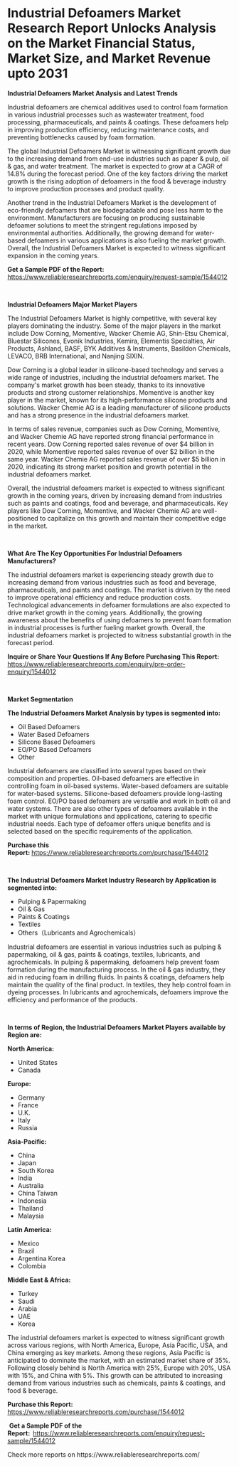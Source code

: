 <p><h1>Industrial Defoamers Market Research Report Unlocks Analysis on the Market Financial Status, Market Size, and Market Revenue upto 2031</h1></p><p><strong>Industrial Defoamers Market Analysis and Latest Trends</strong></p>
<p><p>Industrial defoamers are chemical additives used to control foam formation in various industrial processes such as wastewater treatment, food processing, pharmaceuticals, and paints & coatings. These defoamers help in improving production efficiency, reducing maintenance costs, and preventing bottlenecks caused by foam formation.</p><p>The global Industrial Defoamers Market is witnessing significant growth due to the increasing demand from end-use industries such as paper & pulp, oil & gas, and water treatment. The market is expected to grow at a CAGR of 14.8% during the forecast period. One of the key factors driving the market growth is the rising adoption of defoamers in the food & beverage industry to improve production processes and product quality.</p><p>Another trend in the Industrial Defoamers Market is the development of eco-friendly defoamers that are biodegradable and pose less harm to the environment. Manufacturers are focusing on producing sustainable defoamer solutions to meet the stringent regulations imposed by environmental authorities. Additionally, the growing demand for water-based defoamers in various applications is also fueling the market growth. Overall, the Industrial Defoamers Market is expected to witness significant expansion in the coming years.</p></p>
<p><strong>Get a Sample PDF of the Report:&nbsp;</strong> <a href="https://www.reliableresearchreports.com/enquiry/request-sample/1544012">https://www.reliableresearchreports.com/enquiry/request-sample/1544012</a></p>
<p>&nbsp;</p>
<p><strong>Industrial Defoamers Major Market Players</strong></p>
<p><p>The Industrial Defoamers Market is highly competitive, with several key players dominating the industry. Some of the major players in the market include Dow Corning, Momentive, Wacker Chemie AG, Shin-Etsu Chemical, Bluestar Silicones, Evonik Industries, Kemira, Elementis Specialties, Air Products, Ashland, BASF, BYK Additives & Instruments, Basildon Chemicals, LEVACO, BRB International, and Nanjing SIXIN.</p><p>Dow Corning is a global leader in silicone-based technology and serves a wide range of industries, including the industrial defoamers market. The company's market growth has been steady, thanks to its innovative products and strong customer relationships. Momentive is another key player in the market, known for its high-performance silicone products and solutions. Wacker Chemie AG is a leading manufacturer of silicone products and has a strong presence in the industrial defoamers market.</p><p>In terms of sales revenue, companies such as Dow Corning, Momentive, and Wacker Chemie AG have reported strong financial performance in recent years. Dow Corning reported sales revenue of over $4 billion in 2020, while Momentive reported sales revenue of over $2 billion in the same year. Wacker Chemie AG reported sales revenue of over $5 billion in 2020, indicating its strong market position and growth potential in the industrial defoamers market.</p><p>Overall, the industrial defoamers market is expected to witness significant growth in the coming years, driven by increasing demand from industries such as paints and coatings, food and beverage, and pharmaceuticals. Key players like Dow Corning, Momentive, and Wacker Chemie AG are well-positioned to capitalize on this growth and maintain their competitive edge in the market.</p></p>
<p>&nbsp;</p>
<p><strong>What Are The Key Opportunities For Industrial Defoamers Manufacturers?</strong></p>
<p><p>The industrial defoamers market is experiencing steady growth due to increasing demand from various industries such as food and beverage, pharmaceuticals, and paints and coatings. The market is driven by the need to improve operational efficiency and reduce production costs. Technological advancements in defoamer formulations are also expected to drive market growth in the coming years. Additionally, the growing awareness about the benefits of using defoamers to prevent foam formation in industrial processes is further fueling market growth. Overall, the industrial defoamers market is projected to witness substantial growth in the forecast period.</p></p>
<p><strong>Inquire or Share Your Questions If Any Before Purchasing This Report:</strong> <a href="https://www.reliableresearchreports.com/enquiry/pre-order-enquiry/1544012">https://www.reliableresearchreports.com/enquiry/pre-order-enquiry/1544012</a></p>
<p>&nbsp;</p>
<p><strong>Market Segmentation</strong></p>
<p><strong>The Industrial Defoamers Market Analysis by types is segmented into:</strong></p>
<p><ul><li>Oil Based Defoamers</li><li>Water Based Defoamers</li><li>Silicone Based Defoamers</li><li>EO/PO Based Defoamers</li><li>Other</li></ul></p>
<p><p>Industrial defoamers are classified into several types based on their composition and properties. Oil-based defoamers are effective in controlling foam in oil-based systems. Water-based defoamers are suitable for water-based systems. Silicone-based defoamers provide long-lasting foam control. EO/PO based defoamers are versatile and work in both oil and water systems. There are also other types of defoamers available in the market with unique formulations and applications, catering to specific industrial needs. Each type of defoamer offers unique benefits and is selected based on the specific requirements of the application.</p></p>
<p><strong>Purchase this Report:&nbsp;</strong><a href="https://www.reliableresearchreports.com/purchase/1544012">https://www.reliableresearchreports.com/purchase/1544012</a></p>
<p>&nbsp;</p>
<p><strong>The Industrial Defoamers Market Industry Research by Application is segmented into:</strong></p>
<p><ul><li>Pulping & Papermaking</li><li>Oil & Gas</li><li>Paints & Coatings</li><li>Textiles</li><li>Others（Lubricants and Agrochemicals）</li></ul></p>
<p><p>Industrial defoamers are essential in various industries such as pulping & papermaking, oil & gas, paints & coatings, textiles, lubricants, and agrochemicals. In pulping & papermaking, defoamers help prevent foam formation during the manufacturing process. In the oil & gas industry, they aid in reducing foam in drilling fluids. In paints & coatings, defoamers help maintain the quality of the final product. In textiles, they help control foam in dyeing processes. In lubricants and agrochemicals, defoamers improve the efficiency and performance of the products.</p></p>
<p>&nbsp;</p>
<p><strong>In terms of Region, the Industrial Defoamers Market Players available by Region are:</strong></p>
<p>
    <p> <strong> North America: </strong>
        <ul>
            <li>United States</li>
            <li>Canada</li>
        </ul>
        </p> 
    <p> <strong> Europe: </strong>
        <ul>
            <li>Germany</li>
            <li>France</li>
            <li>U.K.</li>
            <li>Italy</li>
            <li>Russia</li>
        </ul>
        </p> 
    <p> <strong> Asia-Pacific: </strong>
        <ul>
            <li>China</li>
            <li>Japan</li>
            <li>South Korea</li>
            <li>India</li>
            <li>Australia</li>
            <li>China Taiwan</li>
            <li>Indonesia</li>
            <li>Thailand</li>
            <li>Malaysia</li>
        </ul>
        </p> 
    <p> <strong> Latin America: </strong>
        <ul>
            <li>Mexico</li>
            <li>Brazil</li>
            <li>Argentina Korea</li>
            <li>Colombia</li>
        </ul>
        </p> 
    <p> <strong> Middle East & Africa: </strong>
        <ul>
            <li>Turkey</li>
            <li>Saudi</li>
            <li>Arabia</li>
            <li>UAE</li>
            <li>Korea</li>
        </ul>
    </p>
    </p>
<p><p>The industrial defoamers market is expected to witness significant growth across various regions, with North America, Europe, Asia Pacific, USA, and China emerging as key markets. Among these regions, Asia Pacific is anticipated to dominate the market, with an estimated market share of 35%. Following closely behind is North America with 25%, Europe with 20%, USA with 15%, and China with 5%. This growth can be attributed to increasing demand from various industries such as chemicals, paints & coatings, and food & beverage.</p></p>
<p><strong>Purchase this Report: </strong><a href="https://www.reliableresearchreports.com/purchase/1544012">https://www.reliableresearchreports.com/purchase/1544012</a></p>
<p>&nbsp;<strong>Get a Sample PDF of the Report:&nbsp;&nbsp;</strong><a href="https://www.reliableresearchreports.com/enquiry/request-sample/1544012">https://www.reliableresearchreports.com/enquiry/request-sample/1544012</a></p>
<p><strong></strong></p>
<p>Check more reports on https://www.reliableresearchreports.com/</p>
